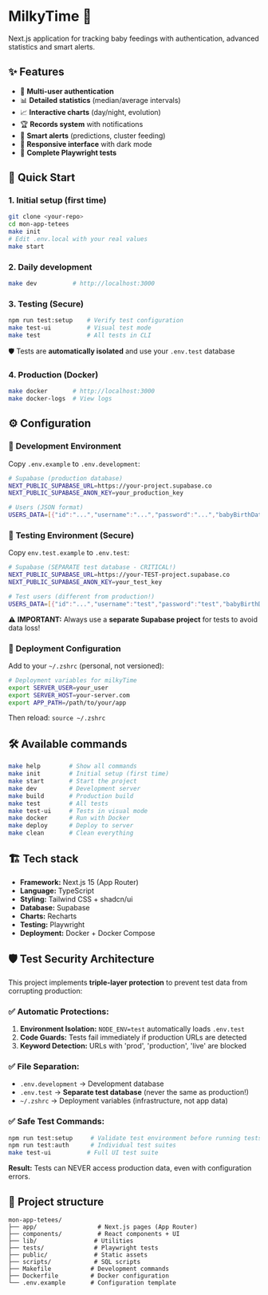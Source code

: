# MilkyTime 🍼

Next.js application for tracking baby feedings with authentication, advanced statistics and smart alerts.

## ✨ Features

- 🔐 **Multi-user authentication**
- 📊 **Detailed statistics** (median/average intervals)
- 📈 **Interactive charts** (day/night, evolution)
- 🏆 **Records system** with notifications
- 🚨 **Smart alerts** (predictions, cluster feeding)
- 📱 **Responsive interface** with dark mode
- 🧪 **Complete Playwright tests**

## 🚀 Quick Start

### 1. **Initial setup (first time)**
```bash
git clone <your-repo>
cd mon-app-tetees
make init
# Edit .env.local with your real values
make start
```

### 2. **Daily development**
```bash
make dev          # http://localhost:3000
```

### 3. **Testing (Secure)**
```bash
npm run test:setup    # Verify test configuration
make test-ui          # Visual test mode
make test             # All tests in CLI
```

🛡️ Tests are **automatically isolated** and use your `.env.test` database

### 4. **Production (Docker)**
```bash
make docker       # http://localhost:3000
make docker-logs  # View logs
```

## ⚙️ Configuration

### 🔧 **Development Environment**

Copy `.env.example` to `.env.development`:

```bash
# Supabase (production database)
NEXT_PUBLIC_SUPABASE_URL=https://your-project.supabase.co
NEXT_PUBLIC_SUPABASE_ANON_KEY=your_production_key

# Users (JSON format)
USERS_DATA=[{"id":"...","username":"...","password":"...","babyBirthDate":"2025-07-25"}]
```

### 🧪 **Testing Environment (Secure)**

Copy `env.test.example` to `.env.test`:

```bash
# Supabase (SEPARATE test database - CRITICAL!)
NEXT_PUBLIC_SUPABASE_URL=https://your-TEST-project.supabase.co
NEXT_PUBLIC_SUPABASE_ANON_KEY=your_test_key

# Test users (different from production!)
USERS_DATA=[{"id":"...","username":"test","password":"test","babyBirthDate":"2025-07-25"}]
```

⚠️ **IMPORTANT:** Always use a **separate Supabase project** for tests to avoid data loss!

### 🚀 **Deployment Configuration**

Add to your `~/.zshrc` (personal, not versioned):

```bash
# Deployment variables for milkyTime
export SERVER_USER=your_user
export SERVER_HOST=your-server.com
export APP_PATH=/path/to/your/app
```

Then reload: `source ~/.zshrc`

## 🛠️ Available commands

```bash
make help        # Show all commands
make init        # Initial setup (first time)
make start       # Start the project
make dev         # Development server
make build       # Production build
make test        # All tests
make test-ui     # Tests in visual mode
make docker      # Run with Docker
make deploy      # Deploy to server
make clean       # Clean everything
```

## 🏗️ Tech stack

- **Framework:** Next.js 15 (App Router)
- **Language:** TypeScript
- **Styling:** Tailwind CSS + shadcn/ui
- **Database:** Supabase
- **Charts:** Recharts
- **Testing:** Playwright
- **Deployment:** Docker + Docker Compose

## 🛡️ Test Security Architecture

This project implements **triple-layer protection** to prevent test data from corrupting production:

### ✅ **Automatic Protections:**
1. **Environment Isolation:** `NODE_ENV=test` automatically loads `.env.test`
2. **Code Guards:** Tests fail immediately if production URLs are detected
3. **Keyword Detection:** URLs with 'prod', 'production', 'live' are blocked

### ✅ **File Separation:**
- `.env.development` → Development database
- `.env.test` → **Separate test database** (never the same as production!)
- `~/.zshrc` → Deployment variables (infrastructure, not app data)

### ✅ **Safe Test Commands:**
```bash
npm run test:setup     # Validate test environment before running tests
npm run test:auth      # Individual test suites
make test-ui          # Full UI test suite
```

**Result:** Tests can NEVER access production data, even with configuration errors.

## 📁 Project structure

```
mon-app-tetees/
├── app/                 # Next.js pages (App Router)
├── components/          # React components + UI
├── lib/                # Utilities
├── tests/              # Playwright tests
├── public/             # Static assets
├── scripts/            # SQL scripts
├── Makefile           # Development commands
├── Dockerfile         # Docker configuration
└── .env.example       # Configuration template
```

